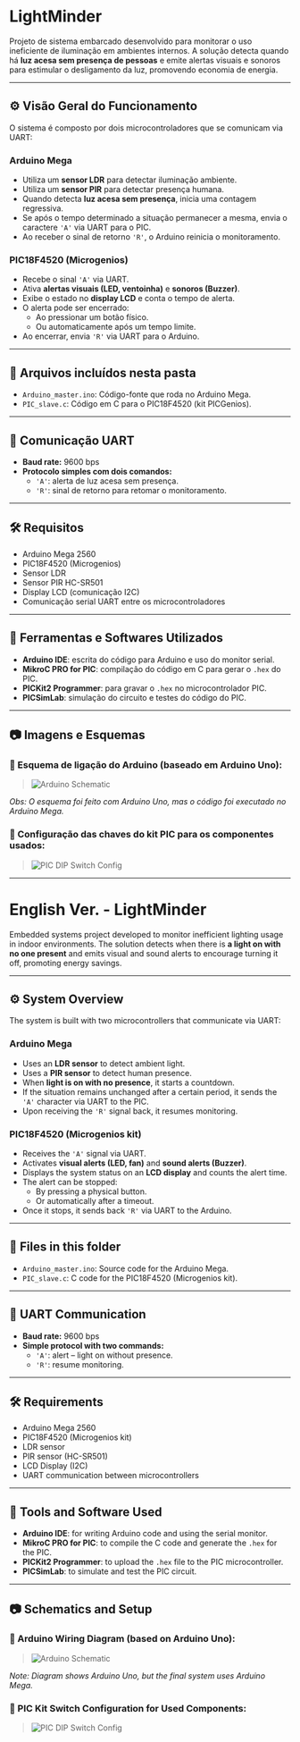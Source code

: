 # LightMinder

Projeto de sistema embarcado desenvolvido para monitorar o uso ineficiente de iluminação em ambientes internos. A solução detecta quando há **luz acesa sem presença de pessoas** e emite alertas visuais e sonoros para estimular o desligamento da luz, promovendo economia de energia.

---

## ⚙️ Visão Geral do Funcionamento

O sistema é composto por dois microcontroladores que se comunicam via UART:

### Arduino Mega
- Utiliza um **sensor LDR** para detectar iluminação ambiente.
- Utiliza um **sensor PIR** para detectar presença humana.
- Quando detecta **luz acesa sem presença**, inicia uma contagem regressiva.
- Se após o tempo determinado a situação permanecer a mesma, envia o caractere `'A'` via UART para o PIC.
- Ao receber o sinal de retorno `'R'`, o Arduino reinicia o monitoramento.

### PIC18F4520 (Microgenios)
- Recebe o sinal `'A'` via UART.
- Ativa **alertas visuais (LED, ventoinha)** e **sonoros (Buzzer)**.
- Exibe o estado no **display LCD** e conta o tempo de alerta.
- O alerta pode ser encerrado:
  - Ao pressionar um botão físico.
  - Ou automaticamente após um tempo limite.
- Ao encerrar, envia `'R'` via UART para o Arduino.

---

## 📁 Arquivos incluídos nesta pasta

- `Arduino_master.ino`: Código-fonte que roda no Arduino Mega.
- `PIC_slave.c`: Código em C para o PIC18F4520 (kit PICGenios).

---

## 🔌 Comunicação UART

- **Baud rate:** 9600 bps
- **Protocolo simples com dois comandos:**
  - `'A'`: alerta de luz acesa sem presença.
  - `'R'`: sinal de retorno para retomar o monitoramento.

---

## 🛠️ Requisitos

- Arduino Mega 2560
- PIC18F4520 (Microgenios)
- Sensor LDR
- Sensor PIR HC-SR501
- Display LCD (comunicação I2C)
- Comunicação serial UART entre os microcontroladores

---

## 🧰 Ferramentas e Softwares Utilizados

- **Arduino IDE**: escrita do código para Arduino e uso do monitor serial.
- **MikroC PRO for PIC**: compilação do código em C para gerar o `.hex` do PIC.
- **PICKit2 Programmer**: para gravar o `.hex` no microcontrolador PIC.
- **PICSimLab**: simulação do circuito e testes do código do PIC.

---

## 📷 Imagens e Esquemas

### 🔌 Esquema de ligação do Arduino (baseado em Arduino Uno):

> ![Arduino Schematic](assets/arduino.png)

*Obs: O esquema foi feito com Arduino Uno, mas o código foi executado no Arduino Mega.*

### 🧭 Configuração das chaves do kit PIC para os componentes usados:

> ![PIC DIP Switch Config](assets/pic.png)

---

# English Ver. - LightMinder

Embedded systems project developed to monitor inefficient lighting usage in indoor environments. The solution detects when there is **a light on with no one present** and emits visual and sound alerts to encourage turning it off, promoting energy savings.

---

## ⚙️ System Overview

The system is built with two microcontrollers that communicate via UART:

### Arduino Mega
- Uses an **LDR sensor** to detect ambient light.
- Uses a **PIR sensor** to detect human presence.
- When **light is on with no presence**, it starts a countdown.
- If the situation remains unchanged after a certain period, it sends the `'A'` character via UART to the PIC.
- Upon receiving the `'R'` signal back, it resumes monitoring.

### PIC18F4520 (Microgenios kit)
- Receives the `'A'` signal via UART.
- Activates **visual alerts (LED, fan)** and **sound alerts (Buzzer)**.
- Displays the system status on an **LCD display** and counts the alert time.
- The alert can be stopped:
  - By pressing a physical button.
  - Or automatically after a timeout.
- Once it stops, it sends back `'R'` via UART to the Arduino.

---

## 📁 Files in this folder

- `Arduino_master.ino`: Source code for the Arduino Mega.
- `PIC_slave.c`: C code for the PIC18F4520 (Microgenios kit).

---

## 🔌 UART Communication

- **Baud rate:** 9600 bps
- **Simple protocol with two commands:**
  - `'A'`: alert – light on without presence.
  - `'R'`: resume monitoring.

---

## 🛠️ Requirements

- Arduino Mega 2560
- PIC18F4520 (Microgenios kit)
- LDR sensor
- PIR sensor (HC-SR501)
- LCD Display (I2C)
- UART communication between microcontrollers

---

## 🧰 Tools and Software Used

- **Arduino IDE**: for writing Arduino code and using the serial monitor.
- **MikroC PRO for PIC**: to compile the C code and generate the `.hex` for the PIC.
- **PICKit2 Programmer**: to upload the `.hex` file to the PIC microcontroller.
- **PICSimLab**: to simulate and test the PIC circuit.

---

## 📷 Schematics and Setup

### 🔌 Arduino Wiring Diagram (based on Arduino Uno):

> ![Arduino Schematic](assets/arduino.png)

*Note: Diagram shows Arduino Uno, but the final system uses Arduino Mega.*

### 🧭 PIC Kit Switch Configuration for Used Components:

> ![PIC DIP Switch Config](assets/pic.png)
